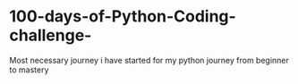 # 100-days-of-Python-Coding-challenge-
Most necessary  journey i have started for my python journey from beginner to mastery 
